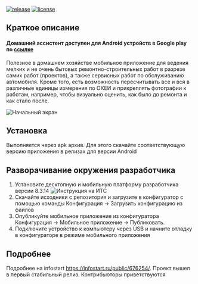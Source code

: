 [![release](https://img.shields.io/github/release/ripreal/1C_HomeAssistant.svg)](https://github.com/ripreal/1C_HomeAssistant/releases)
[![license](https://img.shields.io/github/license/ripreal/1C_HomeAssistant.svg)](LICENSE)

## Краткое описание
#### Домашний ассистент доступен для Android устройств в Google play по [cсылке](https://play.google.com/store/apps/details?id=com.ripreal.ha2)
Полезное в домашнем хозяйстве мобильное приложение для ведения мелких и не очень бытовых ремонтно-строительных работ в разрезе самих работ (проектов), а также сервисных работ по обслуживанию автомобиля. Кроме того, есть возможность пересчитывать все и вся в различные единицы измерения по ОКЕИ и прикреплять фотографии к работам, например, чтобы визуально оценить, как было до ремонта и как стало после.

![Начальный экран](https://infostart.ru/upload/iblock/199/199171d9bbb3dd2fa3550553bae1468e.png)

## Установка

Выполняется через apk архив. Для этого скачайте соответствующую версию приложения в релизах для версии Android

## Разворачивание окружения разработчика

1. Установите десктопную и мобильную платформу разработчика версии 8.3.14 ![Инструкция на ИТС ](its.1c.ru/db/v839doc#bookmark:dev:TI000000916)
2. Скачайте исходники с репозитория и загрузите в конфигуратор с помощью команды Конфигурация -> Загрузить конфигурацию из файлов
3. Опубликуйте мобильное приложение из конфигуратора Конфигурация -> Мобильное приложение -> Публиковать.
4. Подключите устройство к компьютеру через USB и начните отладку в конфигураторе в режиме мобильного приложения

## Подробнее
Подробнее на infostart https://infostart.ru/public/676254/. Проект вышел в первый стабильный релиз. 
Контрибьюторы приветствуются

